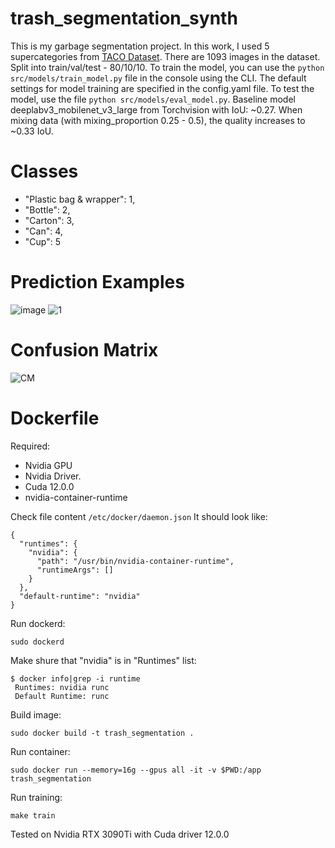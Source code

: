 # trash_segmentation_synth
This is my garbage segmentation project. In this work, I used 5 supercategories from [TACO Dataset](http://tacodataset.org/). There are 1093 images in the dataset. Split into train/val/test - 80/10/10. 
To train the model, you can use the ```python src/models/train_model.py``` file in the console using the CLI. The default settings for model training are specified in the config.yaml file. To test the model, use the file ```python src/models/eval_model.py```. Baseline model deeplabv3_mobilenet_v3_large from Torchvision with IoU: ~0.27. When mixing data (with mixing_proportion 0.25 - 0.5), the quality increases to ~0.33 IoU.

# Classes

- "Plastic bag & wrapper": 1,
- "Bottle": 2,
- "Carton": 3,
- "Can": 4,
- "Cup": 5

# Prediction Examples
![image](https://github.com/grannycola/trash_segmentation_synth/assets/54438026/24e0a73b-c776-4461-a7a3-e71b321ca32f)
![1](https://github.com/grannycola/trash_segmentation_synth/assets/54438026/9a3f41a1-c195-42b6-b610-199055e93162)


# Confusion Matrix
![CM](https://github.com/grannycola/trash_segmentation_synth/assets/54438026/b2a27b05-61f1-423d-b1c4-d97fe853094b)


# Dockerfile

Required:
- Nvidia GPU
- Nvidia Driver.
- Cuda 12.0.0
- nvidia-container-runtime

Check file content ```/etc/docker/daemon.json```
It should look like:
```
{
  "runtimes": {
    "nvidia": {
      "path": "/usr/bin/nvidia-container-runtime",
      "runtimeArgs": []
    }
  },
  "default-runtime": "nvidia"
}
```

Run dockerd:
```
sudo dockerd
```

Make shure that "nvidia" is in "Runtimes" list:
```
$ docker info|grep -i runtime
 Runtimes: nvidia runc
 Default Runtime: runc
```

Build image:
```
sudo docker build -t trash_segmentation .
```
Run container:
```
sudo docker run --memory=16g --gpus all -it -v $PWD:/app trash_segmentation
```
Run training:
```
make train
```
Tested on Nvidia RTX 3090Ti with Cuda driver 12.0.0
